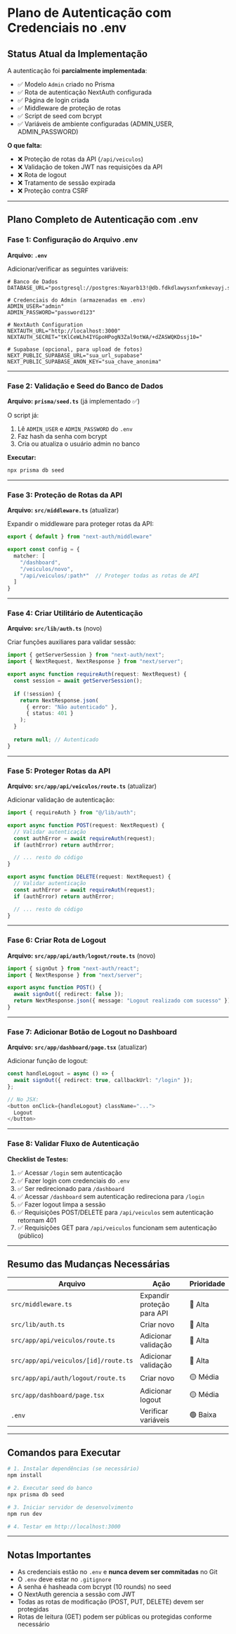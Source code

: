 # Plano de Autenticação com Credenciais no .env

## Status Atual da Implementação

A autenticação foi **parcialmente implementada**:
- ✅ Modelo `Admin` criado no Prisma
- ✅ Rota de autenticação NextAuth configurada
- ✅ Página de login criada
- ✅ Middleware de proteção de rotas
- ✅ Script de seed com bcrypt
- ✅ Variáveis de ambiente configuradas (ADMIN_USER, ADMIN_PASSWORD)

**O que falta:**
- ❌ Proteção de rotas da API (`/api/veiculos`)
- ❌ Validação de token JWT nas requisições da API
- ❌ Rota de logout
- ❌ Tratamento de sessão expirada
- ❌ Proteção contra CSRF

---

## Plano Completo de Autenticação com .env

### Fase 1: Configuração do Arquivo .env

**Arquivo: `.env`**

Adicionar/verificar as seguintes variáveis:

```env
# Banco de Dados
DATABASE_URL="postgresql://postgres:Nayarb13!@db.fdkdlawysxnfxmkevayj.supabase.co:5432/postgres"

# Credenciais do Admin (armazenadas em .env)
ADMIN_USER="admin"
ADMIN_PASSWORD="password123"

# NextAuth Configuration
NEXTAUTH_URL="http://localhost:3000"
NEXTAUTH_SECRET="tKlCeWLh4IYGpoHPogN3Zal9otWA/+dZASWQKDssj10="

# Supabase (opcional, para upload de fotos)
NEXT_PUBLIC_SUPABASE_URL="sua_url_supabase"
NEXT_PUBLIC_SUPABASE_ANON_KEY="sua_chave_anonima"
```

---

### Fase 2: Validação e Seed do Banco de Dados

**Arquivo: `prisma/seed.ts`** (já implementado ✅)

O script já:
1. Lê `ADMIN_USER` e `ADMIN_PASSWORD` do `.env`
2. Faz hash da senha com bcrypt
3. Cria ou atualiza o usuário admin no banco

**Executar:**
```bash
npx prisma db seed
```

---

### Fase 3: Proteção de Rotas da API

**Arquivo: `src/middleware.ts`** (atualizar)

Expandir o middleware para proteger rotas da API:

```typescript
export { default } from "next-auth/middleware"

export const config = { 
  matcher: [
    "/dashboard", 
    "/veiculos/novo",
    "/api/veiculos/:path*"  // Proteger todas as rotas de API
  ] 
}
```

---

### Fase 4: Criar Utilitário de Autenticação

**Arquivo: `src/lib/auth.ts`** (novo)

Criar funções auxiliares para validar sessão:

```typescript
import { getServerSession } from "next-auth/next";
import { NextRequest, NextResponse } from "next/server";

export async function requireAuth(request: NextRequest) {
  const session = await getServerSession();
  
  if (!session) {
    return NextResponse.json(
      { error: "Não autenticado" },
      { status: 401 }
    );
  }
  
  return null; // Autenticado
}
```

---

### Fase 5: Proteger Rotas da API

**Arquivo: `src/app/api/veiculos/route.ts`** (atualizar)

Adicionar validação de autenticação:

```typescript
import { requireAuth } from "@/lib/auth";

export async function POST(request: NextRequest) {
  // Validar autenticação
  const authError = await requireAuth(request);
  if (authError) return authError;

  // ... resto do código
}

export async function DELETE(request: NextRequest) {
  // Validar autenticação
  const authError = await requireAuth(request);
  if (authError) return authError;

  // ... resto do código
}
```

---

### Fase 6: Criar Rota de Logout

**Arquivo: `src/app/api/auth/logout/route.ts`** (novo)

```typescript
import { signOut } from "next-auth/react";
import { NextResponse } from "next/server";

export async function POST() {
  await signOut({ redirect: false });
  return NextResponse.json({ message: "Logout realizado com sucesso" });
}
```

---

### Fase 7: Adicionar Botão de Logout no Dashboard

**Arquivo: `src/app/dashboard/page.tsx`** (atualizar)

Adicionar função de logout:

```typescript
const handleLogout = async () => {
  await signOut({ redirect: true, callbackUrl: "/login" });
};

// No JSX:
<button onClick={handleLogout} className="...">
  Logout
</button>
```

---

### Fase 8: Validar Fluxo de Autenticação

**Checklist de Testes:**

1. ✅ Acessar `/login` sem autenticação
2. ✅ Fazer login com credenciais do `.env`
3. ✅ Ser redirecionado para `/dashboard`
4. ✅ Acessar `/dashboard` sem autenticação redireciona para `/login`
5. ✅ Fazer logout limpa a sessão
6. ✅ Requisições POST/DELETE para `/api/veiculos` sem autenticação retornam 401
7. ✅ Requisições GET para `/api/veiculos` funcionam sem autenticação (público)

---

## Resumo das Mudanças Necessárias

| Arquivo | Ação | Prioridade |
|---------|------|-----------|
| `src/middleware.ts` | Expandir proteção para API | 🔴 Alta |
| `src/lib/auth.ts` | Criar novo | 🔴 Alta |
| `src/app/api/veiculos/route.ts` | Adicionar validação | 🔴 Alta |
| `src/app/api/veiculos/[id]/route.ts` | Adicionar validação | 🔴 Alta |
| `src/app/api/auth/logout/route.ts` | Criar novo | 🟡 Média |
| `src/app/dashboard/page.tsx` | Adicionar logout | 🟡 Média |
| `.env` | Verificar variáveis | 🟢 Baixa |

---

## Comandos para Executar

```bash
# 1. Instalar dependências (se necessário)
npm install

# 2. Executar seed do banco
npx prisma db seed

# 3. Iniciar servidor de desenvolvimento
npm run dev

# 4. Testar em http://localhost:3000
```

---

## Notas Importantes

- As credenciais estão no `.env` e **nunca devem ser commitadas** no Git
- O `.env` deve estar no `.gitignore`
- A senha é hasheada com bcrypt (10 rounds) no seed
- O NextAuth gerencia a sessão com JWT
- Todas as rotas de modificação (POST, PUT, DELETE) devem ser protegidas
- Rotas de leitura (GET) podem ser públicas ou protegidas conforme necessário
